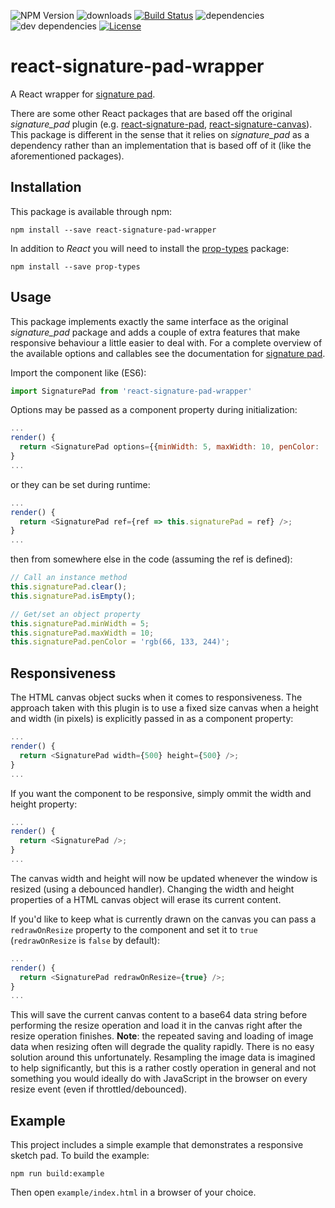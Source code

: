 ![NPM Version](https://img.shields.io/npm/v/react-signature-pad-wrapper.svg?branch=master)
![downloads](https://img.shields.io/npm/dt/react-signature-pad-wrapper.svg)
[![Build Status](https://travis-ci.org/michaeldzjap/react-signature-pad-wrapper.svg?branch=master)](https://travis-ci.org/michaeldzjap/react-signature-pad-wrapper) ![dependencies](https://img.shields.io/david/michaeldzjap/react-signature-pad-wrapper.svg)
![dev dependencies](https://img.shields.io/david/dev/michaeldzjap/react-signature-pad-wrapper.svg)
[![License](https://img.shields.io/npm/l/react-signature-pad-wrapper.svg)](https://github.com/michaeldzjap/react-signature-pad-wrapper/blob/master/LICENSE)

# react-signature-pad-wrapper
A React wrapper for [signature pad](https://github.com/szimek/signature_pad).

There are some other React packages that are based off the original *signature_pad* plugin (e.g. [react-signature-pad](https://github.com/blackjk3/react-signature-pad), [react-signature-canvas](https://github.com/agilgur5/react-signature-canvas)). This package is different in the sense that it relies on *signature_pad* as a dependency rather than an implementation that is based off of it (like the aforementioned packages).

## Installation
This package is available through npm:
```
npm install --save react-signature-pad-wrapper
```
In addition to *React* you will need to install the [prop-types](https://github.com/facebook/prop-types) package:
```
npm install --save prop-types
```

## Usage
This package implements exactly the same interface as the original *signature_pad* package and adds a couple of extra features that make responsive behaviour a little easier to deal with. For a complete overview of the available options and callables see the documentation for [signature pad](https://github.com/szimek/signature_pad).

Import the component like (ES6):
```javascript
import SignaturePad from 'react-signature-pad-wrapper'
```

Options may be passed as a component property during initialization:
```javascript
...
render() {
  return <SignaturePad options={{minWidth: 5, maxWidth: 10, penColor: 'rgb(66, 133, 244)'}} />;
}
...
```

or they can be set during runtime:
```javascript
...
render() {
  return <SignaturePad ref={ref => this.signaturePad = ref} />;
}
...
```
then from somewhere else in the code (assuming the ref is defined):
```javascript
// Call an instance method
this.signaturePad.clear();
this.signaturePad.isEmpty();

// Get/set an object property
this.signaturePad.minWidth = 5;
this.signaturePad.maxWidth = 10;
this.signaturePad.penColor = 'rgb(66, 133, 244)';
```

## Responsiveness
The HTML canvas object sucks when it comes to responsiveness. The approach taken with this plugin is to use a fixed size canvas when a height and width (in pixels) is explicitly passed in as a component property:
```javascript
...
render() {
  return <SignaturePad width={500} height={500} />;
}
...
```

If you want the component to be responsive, simply ommit the width and height property:
```javascript
...
render() {
  return <SignaturePad />;
}
...
```
The canvas width and height will now be updated whenever the window is resized (using a debounced handler). Changing the width and height properties of a HTML canvas object will erase its current content.

If you'd like to keep what is currently drawn on the canvas you can pass a `redrawOnResize` property to the component and set it to `true` (`redrawOnResize` is `false` by default):
```javascript
...
render() {
  return <SignaturePad redrawOnResize={true} />;
}
...
```
This will save the current canvas content to a base64 data string before performing the resize operation and load it in the canvas right after the resize operation finishes. **Note**: the repeated saving and loading of image data when resizing often will degrade the quality rapidly. There is no easy solution around this unfortunately. Resampling the image data is imagined to help significantly, but this is a rather costly operation in general and not something you would ideally do with JavaScript in the browser on every resize event (even if throttled/debounced).

## Example
This project includes a simple example that demonstrates a responsive sketch pad. To build the example:
```
npm run build:example
```
Then open `example/index.html` in a browser of your choice.
